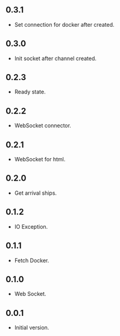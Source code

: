 ## 0.3.1

- Set connection for docker after created.

## 0.3.0

- Init socket after channel created.

## 0.2.3

- Ready state.

## 0.2.2

- WebSocket connector.

## 0.2.1

- WebSocket for html.

## 0.2.0

- Get arrival ships.

## 0.1.2

- IO Exception.

## 0.1.1

- Fetch Docker.

## 0.1.0

- Web Socket.

## 0.0.1

- Initial version.
